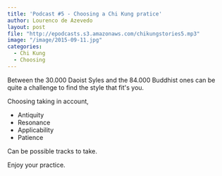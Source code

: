 ```yaml
---
title: 'Podcast #5 - Choosing a Chi Kung pratice'
author: Lourenco de Azevedo
layout: post
file: "http://epodcasts.s3.amazonaws.com/chikungstories5.mp3"
image: "/image/2015-09-11.jpg"
categories:
  - Chi Kung
  - Choosing
---
```


Between the 30.000 Daoist Syles and the 84.000 Buddhist ones can be quite a challenge to find the style that fit's you.

Choosing taking in account, 

  * Antiquity
  * Resonance
  * Applicability
  * Patience

Can be possible tracks to take.

Enjoy your practice.